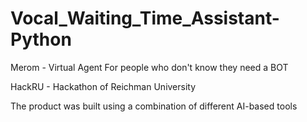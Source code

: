 # Vocal_Waiting_Time_Assistant-Python
Merom - Virtual Agent For people who don't know they need a BOT 


HackRU - Hackathon of Reichman University

The product was built using a combination of different AI-based tools
